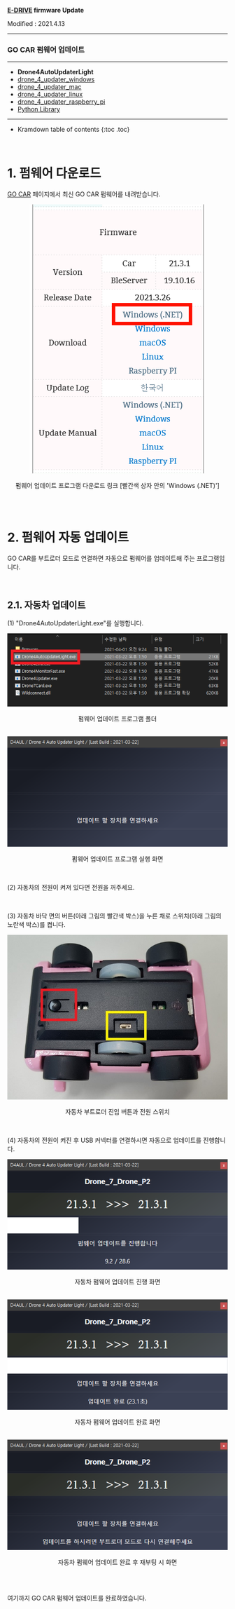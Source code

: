 **[E-DRIVE](/documents/kr/products/e_drive/) firmware Update**

Modified : 2021.4.13

---

<h3>GO CAR 펌웨어 업데이트</h3>

---

- **Drone4AutoUpdaterLight**
- [drone_4_updater_windows](../drone_4_updater_windows/)
- [drone_4_updater_mac](../drone_4_updater_mac/)
- [drone_4_updater_linux](../drone_4_updater_linux/)
- [drone_4_updater_raspberry_pi](../drone_4_updater_raspberry_pi/)
- [Python Library](../python/)

---

* Kramdown table of contents
{:toc .toc}

<br>

# 1. 펌웨어 다운로드

[GO CAR](/documents/kr/products/e_drive/) 페이지에서 최신 GO CAR 펌웨어를 내려받습니다.

<div align="center">
    <img src="./images/1_download.png" alt="Download">
    <p>펌웨어 업데이트 프로그램 다운로드 링크 [빨간색 상자 안의 'Windows (.NET)']</p>
</div>
<br>


<br>


# 2. 펌웨어 자동 업데이트

GO CAR를 부트로더 모드로 연결하면 자동으로 펌웨어를 업데이트해 주는 프로그램입니다.

<br>

## 2.1. 자동차 업데이트

(1) "Drone4AutoUpdaterLight.exe"를 실행합니다.

<div align="center">
    <img src="./images/2_1_1_1_folder_drone4autoupdaterlight.png" alt="Drone4AutoUpdaterLight.exe">
    <p>펌웨어 업데이트 프로그램 폴더</p>
</div>
<br>

<div align="center">
    <img src="./images/2_1_1_2_drone4autoupdaterlight.png" alt="Drone4AutoUpdaterLight.exe">
    <p>펌웨어 업데이트 프로그램 실행 화면</p>
</div>
<br>

(2) 자동차의 전원이 켜져 있다면 전원을 꺼주세요.

<br>

(3) 자동차 바닥 면의 버튼(아래 그림의 빨간색 박스)을 누른 채로 스위치(아래 그림의 노란색 박스)를 켭니다.

<div align="center">
    <img src="../images/bootloader_button_drone.jpg" alt="bootloader button">
    <p>자동차 부트로더 진입 버튼과 전원 스위치</p>
</div>
<br>

(4) 자동차의 전원이 켜진 후 USB 커넥터를 연결하시면 자동으로 업데이트를 진행합니다.

<div align="center">
    <img src="./images/2_1_4_1_drone4autoupdaterlight.png" alt="Drone4AutoUpdaterLight.exe">
    <p>자동차 펌웨어 업데이트 진행 화면</p>
</div>
<br>

<div align="center">
    <img src="./images/2_1_4_2_drone4autoupdaterlight.png" alt="Drone4AutoUpdaterLight.exe">
    <p>자동차 펌웨어 업데이트 완료 화면</p>
</div>
<br>

<div align="center">
    <img src="./images/2_1_4_3_drone4autoupdaterlight.png" alt="Drone4AutoUpdaterLight.exe">
    <p>자동차 펌웨어 업데이트 완료 후 재부팅 시 화면</p>
</div>
<br>


<br>


여기까지 GO CAR 펌웨어 업데이트를 완료하였습니다.

